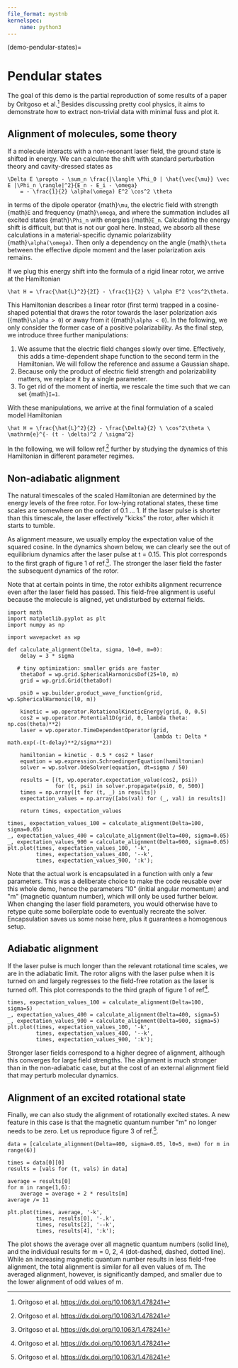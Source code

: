 ```yaml
---
file_format: mystnb
kernelspec:
    name: python3
---
```


(demo-pendular-states)=

# Pendular states

The goal of this demo is the partial reproduction of some results of a paper by Oritgoso et al.[^ref-paper]
Besides discussing pretty cool physics, it aims to demonstrate
how to extract non-trivial data with minimal fuss and plot it.

## Alignment of molecules, some theory

If a molecule interacts with a non-resonant laser field, the ground state is shifted in energy.
We can calculate the shift with standard perturbation theory and cavity-dressed states as

```{math}
\Delta E \propto - \sum_n \frac{|\langle \Phi_0 | \hat{\vec{\mu}} \vec E |\Phi_n \rangle|^2}{E_n - E_i - \omega}
    = - \frac{1}{2} \alpha(\omega) E^2 \cos^2 \theta
```

in terms of the dipole operator {math}`\mu`, the electric field with strength {math}`E` and frequency {math}`\omega`,
and where the summation includes all excited states {math}`\Phi_n` with energies {math}`E_n`.
Calculating the energy shift is difficult, but that is not our goal here.
Instead, we absorb all these calculations in a material-specific dynamic polarizability {math}`\alpha(\omega)`.
Then only a dependency on the angle {math}`\theta` between the effective dipole moment and the laser
polarization axis remains.

If we plug this energy shift into the formula of a rigid linear rotor, we arrive at the Hamiltonian

```{math}
\hat H = \frac{\hat{L}^2}{2I} - \frac{1}{2} \ \alpha E^2 \cos^2\theta.
```

This Hamiltonian describes a linear rotor (first term) trapped in a cosine-shaped potential that draws the
rotor towards the laser polarization axis ({math}`\alpha > 0`) or away from it ({math}`\alpha < 0`).
In the following, we only consider the former case of a positive polarizability.
As the final step, we introduce three further manipulations:

1. We assume that the electric field changes slowly over time. Effectively, this adds a time-dependent shape function
   to the second term in the Hamiltonian. We will follow the reference and assume a Gaussian shape.
2. Because only the product of electric field strength and polarizability matters, we replace it by a
   single parameter.
3. To get rid of the moment of inertia, we rescale the time such that we can set {math}`I=1`.

With these manipulations, we arrive at the final formulation of a scaled model Hamiltonian

```{math}
\hat H = \frac{\hat{L}^2}{2} - \frac{\Delta}{2} \ \cos^2\theta \ \mathrm{e}^{- (t - \delta)^2 / \sigma^2}
```

In the following, we will follow ref.[^ref-paper] further by studying the dynamics of this Hamiltonian
in different parameter regimes.

## Non-adiabatic alignment

The natural timescales of the scaled Hamiltonian are determined by the energy levels of the free rotor.
For low-lying rotational states, these time scales are somewhere on the order of 0.1 ... 1.
If the laser pulse is shorter than this timescale, the laser effectively "kicks" the rotor,
after which it starts to tumble.

As alignment measure, we usually employ the expectation value of the squared cosine.
In the dynamics shown below, we can clearly see the out of equilibrium dynamics after the laser pulse at t = 0.15.
This plot corresponds to the first graph of figure 1 of ref.[^ref-paper].
The stronger the laser field the faster the subsequent dynamics of the rotor.

Note that at certain points in time, the rotor exhibits alignment recurrence even after the laser field has passed.
This field-free alignment is useful because the molecule is aligned, yet undisturbed by external fields.

```{code-cell}
import math
import matplotlib.pyplot as plt
import numpy as np

import wavepacket as wp

def calculate_alignment(Delta, sigma, l0=0, m=0):
    delay = 3 * sigma

   # tiny optimization: smaller grids are faster
    thetaDof = wp.grid.SphericalHarmonicsDof(25+l0, m)
    grid = wp.grid.Grid(thetaDof)

    psi0 = wp.builder.product_wave_function(grid, wp.SphericalHarmonic(l0, m))

    kinetic = wp.operator.RotationalKineticEnergy(grid, 0, 0.5)
    cos2 = wp.operator.Potential1D(grid, 0, lambda theta: np.cos(theta)**2)
    laser = wp.operator.TimeDependentOperator(grid,
                                              lambda t: Delta * math.exp(-(t-delay)**2/sigma**2))

    hamiltonian = kinetic - 0.5 * cos2 * laser
    equation = wp.expression.SchroedingerEquation(hamiltonian)
    solver = wp.solver.OdeSolver(equation, dt=sigma / 50)

    results = [(t, wp.operator.expectation_value(cos2, psi))
               for (t, psi) in solver.propagate(psi0, 0, 500)]
    times = np.array([t for (t, _) in results])
    expectation_values = np.array([abs(val) for (_, val) in results])
    
    return times, expectation_values

times, expectation_values_100 = calculate_alignment(Delta=100, sigma=0.05)
_, expectation_values_400 = calculate_alignment(Delta=400, sigma=0.05)
_, expectation_values_900 = calculate_alignment(Delta=900, sigma=0.05)
plt.plot(times, expectation_values_100, '-k',
         times, expectation_values_400, '--k',
         times, expectation_values_900, ':k');
```

Note that the actual work is encapsulated in a function with only a few parameters.
This was a deliberate choice to make the code reusable over this whole demo,
hence the parameters "l0" (initial angular momentum) and "m" (magnetic quantum number), which will only be
used further below.
When changing the laser field parameters, you would otherwise have to retype quite some boilerplate
code to eventually recreate the solver.
Encapsulation saves us some noise here, plus it guarantees a homogenous setup.

## Adiabatic alignment

If the laser pulse is much longer than the relevant rotational time scales, we are in the adiabatic limit.
The rotor aligns with the laser pulse when it is turned on and largely regresses to the field-free rotation
as the laser is turned off.
This plot corresponds to the third graph of figure 1 of ref[^ref-paper].

```{code-cell}
times, expectation_values_100 = calculate_alignment(Delta=100, sigma=5)
_, expectation_values_400 = calculate_alignment(Delta=400, sigma=5)
_, expectation_values_900 = calculate_alignment(Delta=900, sigma=5)
plt.plot(times, expectation_values_100, '-k',
         times, expectation_values_400, '--k',
         times, expectation_values_900, ':k');
```

Stronger laser fields correspond to a higher degree of alignment, although this converges for large field strengths.
The alignment is much stronger than in the non-adiabatic case, but at the cost of an external alignment field
that may perturb molecular dynamics.

## Alignment of an excited rotational state

Finally, we can also study the alignment of rotationally excited states.
A new feature in this case is that the magnetic quantum number "m" no longer needs to be zero.
Let us reproduce figure 3 of ref.[^ref-paper].

```{code-cell}
data = [calculate_alignment(Delta=400, sigma=0.05, l0=5, m=m) for m in range(6)]

times = data[0][0]
results = [vals for (t, vals) in data]

average = results[0]
for m in range(1,6):
    average = average + 2 * results[m]
average /= 11

plt.plot(times, average, '-k',
         times, results[0], '-.k',
         times, results[2], '--k',
         times, results[4], ':k');
```

The plot shows the average over all magnetic quantum numbers (solid line), and the individual results for
m = 0, 2, 4 (dot-dashed, dashed, dotted line).
While an increasing magnetic quantum number results in less field-free alignment, the total alignment is
similar for all even values of m.
The averaged alignment, however, is significantly damped, and smaller due to the lower alignment of odd values of m.

[^ref-paper]: Oritgoso et al. https://dx.doi.org/10.1063/1.478241
